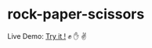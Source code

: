 # rock-paper-scissors

Live Demo: [Try it !](https://ChingHanHuang.github.io/rock-paper-scissors/) :fist: :hand: :v:
